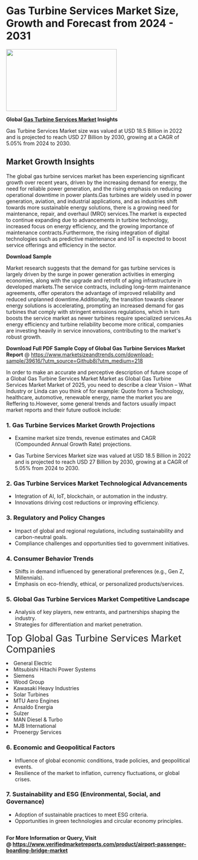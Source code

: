 <H1>Gas Turbine Services Market Size, Growth and Forecast from 2024 - 2031</H1><img class="aligncenter size-medium wp-image-584254" src="https://thirdeyenews.in/wp-content/uploads/2024/09/Global-Market-Research-300x168.jpeg" alt="" width="300" height="168" /><p><strong>Global&nbsp;<a href="https://www.marketsizeandtrends.com/download-sample/39616/?utm_source=Github8j?utm_medium=218">Gas Turbine Services Market</a> Insights</strong></p><p>Gas Turbine Services Market size was valued at USD 18.5 Billion in 2022 and is projected to reach USD 27 Billion by 2030, growing at a CAGR of 5.05% from 2024 to 2030.</p><p><h2>Market Growth Insights</h2> <p>The global gas turbine services market has been experiencing significant growth over recent years, driven by the increasing demand for energy, the need for reliable power generation, and the rising emphasis on reducing operational downtime in power plants.Gas turbines are widely used in power generation, aviation, and industrial applications, and as industries shift towards more sustainable energy solutions, there is a growing need for maintenance, repair, and overhaul (MRO) services.The market is expected to continue expanding due to advancements in turbine technology, increased focus on energy efficiency, and the growing importance of maintenance contracts.Furthermore, the rising integration of digital technologies such as predictive maintenance and IoT is expected to boost service offerings and efficiency in the sector.</p> <p><strong>Download Sample</strong></p> <p>Market research suggests that the demand for gas turbine services is largely driven by the surge in power generation activities in emerging economies, along with the upgrade and retrofit of aging infrastructure in developed markets.The service contracts, including long-term maintenance agreements, offer operators the advantage of improved reliability and reduced unplanned downtime.Additionally, the transition towards cleaner energy solutions is accelerating, prompting an increased demand for gas turbines that comply with stringent emissions regulations, which in turn boosts the service market as newer turbines require specialized services.As energy efficiency and turbine reliability become more critical, companies are investing heavily in service innovations, contributing to the market's robust growth.</p> <p><span class=""><strong>Download Full PDF Sample Copy of Global Gas Turbine Services Market Report</strong> @ <a href="https://www.marketsizeandtrends.com/download-sample/39616/?utm_source=Github8j?utm_medium=218" target="_blank">https://www.marketsizeandtrends.com/download-sample/39616/?utm_source=Github8j?utm_medium=218</a></span></p><p>In order to make an accurate and perceptive description of future scope of a Global&nbsp;Gas Turbine Services Market Market as Global&nbsp;Gas Turbine Services Market Market of 2025, you need to describe a clear Vision &ndash; What Industry or Linda can you think of for example: Quote from a Technology, healthcare, automotive, renewable energy, name the market you are Reffering to.However, some general trends and factors usually impact market reports and their future outlook include:</p><h3>1.&nbsp;<strong>Gas Turbine Services Market Growth Projections</strong></h3><ul><li>Examine market size trends, revenue estimates and CAGR (Compounded Annual Growth Rate) projections.</li><li><p>Gas Turbine Services Market size was valued at USD 18.5 Billion in 2022 and is projected to reach USD 27 Billion by 2030, growing at a CAGR of 5.05% from 2024 to 2030.</p></li></ul><h3>2.&nbsp;<strong>Gas Turbine Services Market Technological Advancements</strong></h3><ul><li>Integration of AI, IoT, blockchain, or automation in the industry.</li><li>Innovations driving cost reductions or improving efficiency.</li></ul><h3>3.&nbsp;<strong>Regulatory and Policy Changes</strong></h3><ul><li>Impact of global and regional regulations, including sustainability and carbon-neutral goals.</li><li>Compliance challenges and opportunities tied to government initiatives.</li></ul><h3>4.&nbsp;<strong>Consumer Behavior Trends</strong></h3><ul><li>Shifts in demand influenced by generational preferences (e.g., Gen Z, Millennials).</li><li>Emphasis on eco-friendly, ethical, or personalized products/services.</li></ul><h3>5.&nbsp;<strong>Global Gas Turbine Services Market Competitive Landscape</strong></h3><ul><li>Analysis of key players, new entrants, and partnerships shaping the industry.</li><li>Strategies for differentiation and market penetration.</li></ul><p data-pm-slice="1 1 []"><span style="color: inherit; font-family: inherit; font-size: 25px;">Top Global Gas Turbine Services Market Companies</span></p><div class="" data-test-id=""><p><li>General Electric</li><li> Mitsubishi Hitachi Power Systems</li><li> Siemens</li><li> Wood Group</li><li> Kawasaki Heavy Industries</li><li> Solar Turbines</li><li> MTU Aero Engines</li><li> Ansaldo Energia</li><li> Sulzer</li><li> MAN Diesel & Turbo</li><li> MJB International</li><li> Proenergy Services</li></p></div><h3>6.&nbsp;<strong>Economic and Geopolitical Factors</strong></h3><ul><li>Influence of global economic conditions, trade policies, and geopolitical events.</li><li>Resilience of the market to inflation, currency fluctuations, or global crises.</li></ul><h3>7.&nbsp;<strong>Sustainability and ESG (Environmental, Social, and Governance)</strong></h3><ul><li>Adoption of sustainable practices to meet ESG criteria.</li><li>Opportunities in green technologies and circular economy principles.</li></ul><h2><strong style="font-size: 14px;">For More Information or Query, Visit @&nbsp;</strong><a style="background-color: #ffffff; font-size: 14px;" href="https://www.marketsizeandtrends.com/report/gas-turbine-services-market/" target="_blank">https://www.verifiedmarketreports.com/product/airport-passenger-boarding-bridge-market</a></h2>